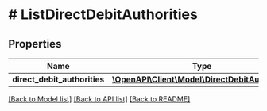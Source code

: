 # # ListDirectDebitAuthorities

## Properties

Name | Type | Description | Notes
------------ | ------------- | ------------- | -------------
**direct_debit_authorities** | [**\OpenAPI\Client\Model\DirectDebitAuthority[]**](DirectDebitAuthority.md) |  | [optional]

[[Back to Model list]](../../README.md#models) [[Back to API list]](../../README.md#endpoints) [[Back to README]](../../README.md)
